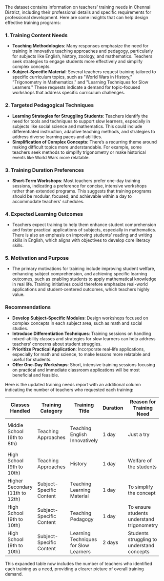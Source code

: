 The dataset contains information on teachers' training needs in Chennai District, including their professional details and specific requirements for professional development. Here are some insights that can help design effective training programs:

### 1. **Training Content Needs**

- **Teaching Methodologies**: Many responses emphasize the need for training in innovative teaching approaches and pedagogy, particularly for subjects like English, history, zoology, and mathematics. Teachers seek strategies to engage students more effectively and simplify complex concepts.
- **Subject-Specific Material**: Several teachers request training tailored to specific curriculum topics, such as "World Wars in History," "Trigonometry in Mathematics," and "Learning Techniques for Slow Learners." These requests indicate a demand for topic-focused workshops that address specific curriculum challenges.

### 2. **Targeted Pedagogical Techniques**

- **Learning Strategies for Struggling Students**: Teachers identify the need for tools and techniques to support slow learners, especially in subjects like social science and mathematics. This could include differentiated instruction, adaptive teaching methods, and strategies to address diverse learning paces and abilities.
- **Simplification of Complex Concepts**: There’s a recurring theme around making difficult topics more understandable. For example, some teachers seek methods to simplify trigonometry or make historical events like World Wars more relatable.

### 3. **Training Duration Preferences**

- **Short-Term Workshops**: Most teachers prefer one-day training sessions, indicating a preference for concise, intensive workshops rather than extended programs. This suggests that training programs should be modular, focused, and achievable within a day to accommodate teachers' schedules.

### 4. **Expected Learning Outcomes**

- Teachers expect training to help them enhance student comprehension and foster practical applications of subjects, especially in mathematics. There is also an emphasis on improving students’ reading and writing skills in English, which aligns with objectives to develop core literacy skills.

### 5. **Motivation and Purpose**

- The primary motivations for training include improving student welfare, enhancing subject comprehension, and achieving specific learning outcomes, such as enabling students to apply mathematical knowledge in real life. Training initiatives could therefore emphasize real-world applications and student-centered outcomes, which teachers highly value.

### Recommendations

- **Develop Subject-Specific Modules**: Design workshops focused on complex concepts in each subject area, such as math and social studies.
- **Introduce Differentiation Techniques**: Training sessions on handling mixed-ability classes and strategies for slow learners can help address teachers’ concerns about student struggles.
- **Prioritize Practical Application**: Incorporate real-life applications, especially for math and science, to make lessons more relatable and useful for students.
- **Offer One-Day Workshops**: Short, intensive training sessions focusing on practical and immediate classroom applications will be most beneficial and feasible. ​

Here is the updated training needs report with an additional column indicating the number of teachers who requested each training:

|Classes Handled|Training Category|Training Title|Duration|Reason for Training Need|Objective|Expected Learning Outcomes|Number of Teachers Requested|
|---|---|---|---|---|---|---|---|
|Middle School (6th to 8th)|Teaching Approaches|Teaching English Innovatively|1 day|Just a try|Achieving listening, speaking, reading, writing skills|Learning innovatively|1|
|High School (9th to 10th)|Teaching Approaches|History|1 day|Welfare of the students|Understanding I st world war|Enhanced knowledge on historical events|6|
|Higher Secondary (11th to 12th)|Subject-Specific Content|Teaching Learning Material|1 day|To simplify the concept|Improved student learning|Knowledge on particular concepts|3|
|High School (9th to 10th)|Subject-Specific Content|Teaching Pedagogy|1 day|To ensure students understand trigonometry|Teach trigonometry easily|Application of math in real life|1|
|High School (9th to 10th)|Subject-Specific Content|Learning Techniques for Slow Learners|2 days|Students struggling to understand concepts|Teach concepts effectively|Subject comprehension improvements|1|

This expanded table now includes the number of teachers who identified each training as a need, providing a clearer picture of overall training demand.